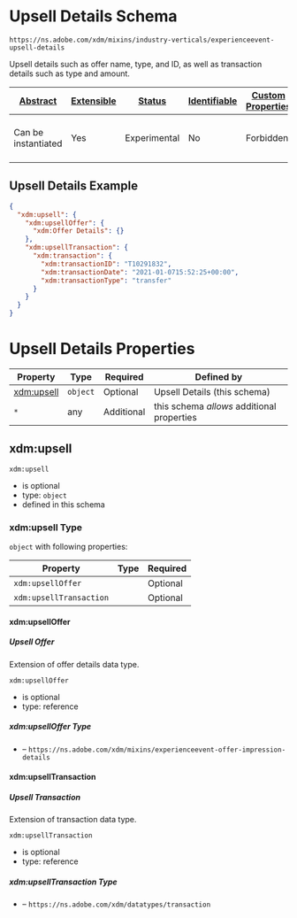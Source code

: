 
# Upsell Details Schema

```
https://ns.adobe.com/xdm/mixins/industry-verticals/experienceevent-upsell-details
```

Upsell details such as offer name, type, and ID, as well as transaction details such as type and amount.

| [Abstract](../../../../abstract.md) | [Extensible](../../../../extensions.md) | [Status](../../../../status.md) | [Identifiable](../../../../id.md) | [Custom Properties](../../../../extensions.md) | [Additional Properties](../../../../extensions.md) | Defined In |
|-------------------------------------|-----------------------------------------|---------------------------------|-----------------------------------|------------------------------------------------|----------------------------------------------------|------------|
| Can be instantiated | Yes | Experimental | No | Forbidden | Permitted | [mixins/experience-event/industry-verticals/experienceevent-upsell-details.schema.json](mixins/experience-event/industry-verticals/experienceevent-upsell-details.schema.json) |

## Upsell Details Example
```json
{
  "xdm:upsell": {
    "xdm:upsellOffer": {
      "xdm:Offer Details": {}
    },
    "xdm:upsellTransaction": {
      "xdm:transaction": {
        "xdm:transactionID": "T10291832",
        "xdm:transactionDate": "2021-01-0715:52:25+00:00",
        "xdm:transactionType": "transfer"
      }
    }
  }
}
```

# Upsell Details Properties

| Property | Type | Required | Defined by |
|----------|------|----------|------------|
| [xdm:upsell](#xdmupsell) | `object` | Optional | Upsell Details (this schema) |
| `*` | any | Additional | this schema *allows* additional properties |

## xdm:upsell


`xdm:upsell`
* is optional
* type: `object`
* defined in this schema

### xdm:upsell Type


`object` with following properties:


| Property | Type | Required |
|----------|------|----------|
| `xdm:upsellOffer`|  | Optional |
| `xdm:upsellTransaction`|  | Optional |



#### xdm:upsellOffer
##### Upsell Offer

Extension of offer details data type.

`xdm:upsellOffer`
* is optional
* type: reference

##### xdm:upsellOffer Type


* []() – `https://ns.adobe.com/xdm/mixins/experienceevent-offer-impression-details`







#### xdm:upsellTransaction
##### Upsell Transaction

Extension of transaction data type.

`xdm:upsellTransaction`
* is optional
* type: reference

##### xdm:upsellTransaction Type


* []() – `https://ns.adobe.com/xdm/datatypes/transaction`









